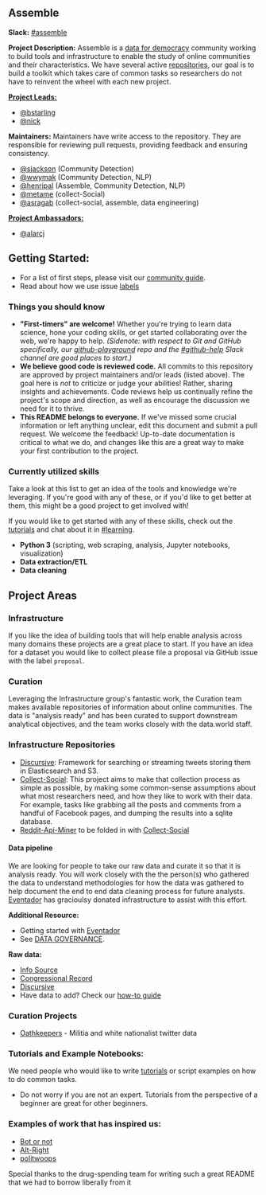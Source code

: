 ## Assemble

**Slack:** [#assemble](https://datafordemocracy.slack.com/messages/assemble/)

**Project Description:** Assemble is a [data for democracy](https://github.com/Data4Democracy) community working to build tools and infrastructure to enable the study of online communities and their characteristics. We have several active [repositories](#infrastructure-repositories), our goal is to build a toolkit which takes care of common tasks so researchers do not have to reinvent the wheel with each new project.  

[**Project Leads:**](https://github.com/Data4Democracy/read-this-first/blob/master/lead-role-description.md)
* [@bstarling](https://datafordemocracy.slack.com/messages/@bstarling/)
* [@nick](https://datafordemocracy.slack.com/messages/@nick/)

**Maintainers:** Maintainers have write access to the repository. They are responsible for reviewing pull requests, providing feedback and ensuring consistency.

* [@sjackson](https://datafordemocracy.slack.com/messages/@sjackson/) (Community Detection)
* [@wwymak](https://datafordemocracy.slack.com/messages/@wwymak/) (Community Detection, NLP)
* [@henripal](https://datafordemocracy.slack.com/messages/@henripal/) (Assemble, Community Detection, NLP)
* [@metame](https://datafordemocracy.slack.com/messages/@metame/) (collect-Social)
* [@asragab](https://datafordemocracy.slack.com/messages/@metame/) (collect-social, assemble, data engineering)


[**Project Ambassadors:**](https://github.com/Data4Democracy/assemble/blob/master/roles/project_ambassador.md)
* [@alarcj](https://datafordemocracy.slack.com/messages/@alarcj/)

## Getting Started:
* For a list of first steps, please visit our [community guide](community-guide.md).
* Read about how we use issue [labels](issue-labels-explained.md)


### Things you should know

* **"First-timers" are welcome!** Whether you're trying to learn data science, hone your coding skills, or get started collaborating over the web, we're happy to help. *(Sidenote: with respect to Git and GitHub specifically, our [github-playground](https://github.com/Data4Democracy/github-playground) repo and the [#github-help](https://datafordemocracy.slack.com/messages/github-help/) Slack channel are good places to start.)*
* **We believe good code is reviewed code.** All commits to this repository are approved by project maintainers and/or leads (listed above). The goal here is *not* to criticize or judge your abilities! Rather, sharing insights and achievements. Code reviews help us continually refine the project's scope and direction, as well as encourage the discussion we need for it to thrive.
* **This README belongs to everyone.** If we've missed some crucial information or left anything unclear, edit this document and submit a pull request. We welcome the feedback! Up-to-date documentation is critical to what we do, and changes like this are a great way to make your first contribution to the project.


### Currently utilized skills
Take a look at this list to get an idea of the tools and knowledge we're leveraging. If you're good with any of these, or if you'd like to get better at them, this might be a good project to get involved with!

If you would like to get started with any of these skills, check out the [tutorials](https://github.com/Data4Democracy/tutorials) and chat about it in [#learning](https://datafordemocracy.slack.com/messages/learning/).

* **Python 3** (scripting, web scraping, analysis, Jupyter notebooks, visualization)
* **Data extraction/ETL**
* **Data cleaning**

## Project Areas

### Infrastructure
If you like the idea of building tools that will help enable analysis across many domains these projects are a great place to start. If you have an idea for a dataset you would like to collect please file a proposal via GitHub issue with the label `proposal`.  


### Curation
Leveraging the Infrastructure group's fantastic work, the Curation team makes available repositories of information about online communities. The data is "analysis ready" and has been curated to support downstream analytical objectives, and the team works closely with the data.world staff.  

### Infrastructure Repositories
* [Discursive](https://github.com/Data4Democracy/discursive): Framework for searching or streaming tweets storing them in Elasticsearch and S3.
* [Collect-Social](https://github.com/Data4Democracy/collect-social): This project aims to make that collection process as simple as possible, by making some common-sense assumptions about what most researchers need, and how they like to work with their data. For example, tasks like grabbing all the posts and comments from a handful of Facebook pages, and dumping the results into a sqlite database.
* [Reddit-Api-Miner](https://github.com/Data4Democracy/reddit-api-miner) to be folded in with [Collect-Social](https://github.com/Data4Democracy/collect-social)

#### Data pipeline  
We are looking for people to take our raw data and curate it so that it is analysis ready. You will work closely with the the person(s) who gathered the data to understand methodologies for how the data was gathered to help document the end to end data cleaning process for future analysts. [Eventador](http://eventador.io/) has gracioulsy donated infrastructure to assist with this effort.  

**Additional Resource:**
* Getting started with [Eventador](./eventador/README.md)
* See [DATA GOVERNANCE](https://github.com/Data4Democracy/read-this-first/blob/master/governance.md).

**Raw data:**
* [Info Source](./data/info_source.md)
* [Congressional Record](./data/congressional-record.md)
* [Discursive](./data/discursive.md)
* Have data to add? Check our [how-to guide](./data/how_to_submit_dataset.md)

### Curation Projects
* [Oathkeepers](./data/oathkeepers.md) - Militia and white nationalist twitter data

### Tutorials and Example Notebooks:
We need people who would like to write [tutorials](https://github.com/Data4Democracy/tutorials) or script examples on how to do common tasks.  
* Do not worry if you are not an expert. Tutorials from the perspective of a beginner are great for other beginners.  

### Examples of work that has inspired us:   
* [Bot or not](http://truthy.indiana.edu/botornot/)
* [Alt-Right](https://www.washingtonpost.com/news/the-intersect/wp/2016/09/26/these-charts-show-exactly-how-racist-and-radical-the-alt-right-has-gotten-this-year/?utm_term=.def874e48329)
* [politwoops](https://projects.propublica.org/politwoops/)  



Special thanks to the drug-spending team for writing such a great README that we had to borrow liberally from it
